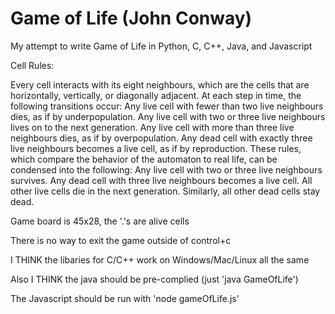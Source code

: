 # Game of Life (John Conway)

My attempt to write Game of Life in Python, C, C++, Java, and Javascript


Cell Rules:

Every cell interacts with its eight neighbours, which are the cells that are horizontally, vertically, or diagonally adjacent. At each step in time, the following transitions occur:
    Any live cell with fewer than two live neighbours dies, as if by underpopulation.
    Any live cell with two or three live neighbours lives on to the next generation.
    Any live cell with more than three live neighbours dies, as if by overpopulation.
    Any dead cell with exactly three live neighbours becomes a live cell, as if by reproduction.
These rules, which compare the behavior of the automaton to real life, can be condensed into the following:
    Any live cell with two or three live neighbours survives.
    Any dead cell with three live neighbours becomes a live cell.
    All other live cells die in the next generation. Similarly, all other dead cells stay dead.


Game board is 45x28, the '.'s are alive cells

There is no way to exit the game outside of control+c


I THINK the libaries for C/C++ work on Windows/Mac/Linux all the same

Also I THINK the java should be pre-complied (just 'java GameOfLife')

The Javascript should be run with 'node gameOfLife.js'